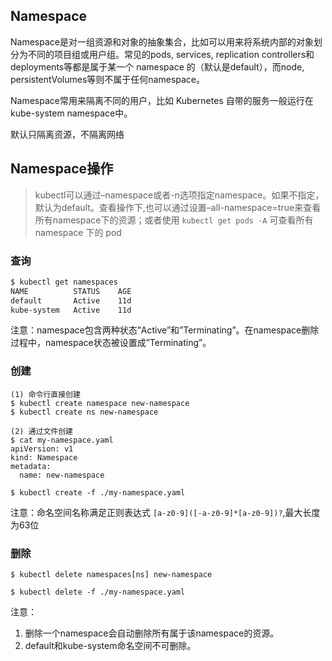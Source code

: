 ## Namespace

Namespace是对一组资源和对象的抽象集合，比如可以用来将系统内部的对象划分为不同的项目组或用户组。常见的pods, services, replication controllers和deployments等都是属于某一个 namespace 的（默认是default），而node, persistentVolumes等则不属于任何namespace。

Namespace常用来隔离不同的用户，比如 Kubernetes 自带的服务一般运行在 kube-system namespace中。

默认只隔离资源，不隔离网络

## Namespace操作

> kubectl可以通过–namespace或者-n选项指定namespace。如果不指定，默认为default。查看操作下,也可以通过设置–all-namespace=true来查看所有namespace下的资源；或者使用 `kubectl get pods -A`  可查看所有 namespace 下的 pod

### 查询

```bash
$ kubectl get namespaces
NAME          STATUS    AGE
default       Active    11d
kube-system   Active    11d
```

注意：namespace包含两种状态”Active”和”Terminating”。在namespace删除过程中，namespace状态被设置成”Terminating”。

### 创建

```
(1) 命令行直接创建
$ kubectl create namespace new-namespace
$ kubectl create ns new-namespace

(2) 通过文件创建
$ cat my-namespace.yaml
apiVersion: v1
kind: Namespace
metadata:
  name: new-namespace

$ kubectl create -f ./my-namespace.yaml
```

注意：命名空间名称满足正则表达式 `[a-z0-9]([-a-z0-9]*[a-z0-9])?`,最大长度为63位

### 删除

```
$ kubectl delete namespaces[ns] new-namespace

$ kubectl delete -f ./my-namespace.yaml
```

注意：

1. 删除一个namespace会自动删除所有属于该namespace的资源。
2. default和kube-system命名空间不可删除。